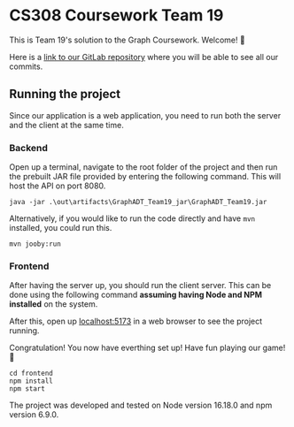 # CS308 Coursework Team 19

This is Team 19's solution to the Graph Coursework. Welcome! 👋

Here is a [link to our GitLab repository](https://gitlab.cis.strath.ac.uk/ykb20128/graphadt_team19) where you will be able to see all our commits.

## Running the project

Since our application is a web application, you need to run both the server and the client at the same time.

### Backend

Open up a terminal, navigate to the root folder of the project and then run the prebuilt JAR file provided by entering the following command. This will host the API on port 8080.

```
java -jar .\out\artifacts\GraphADT_Team19_jar\GraphADT_Team19.jar
```

Alternatively, if you would like to run the code directly and have `mvn` installed, you could run this.

```
mvn jooby:run
```

### Frontend

After having the server up, you should run the client server. This can be done using the following command **assuming having Node and NPM installed** on the system.

After this, open up [localhost:5173](http://127.0.0.1:5173/) in a web browser to see the project running.

Congratulation! You now have everthing set up! Have fun playing our game! 🎉

```
cd frontend
npm install
npm start
```

The project was developed and tested on Node version 16.18.0 and npm version 6.9.0.
